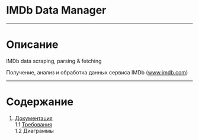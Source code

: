 # IMDb Data Manager
***
# Описание
IMDb data scraping, parsing &amp; fetching

Получение, анализ и обработка данных сервиса IMDb (www.imdb.com)
***
# Содержание
1.  [Документация](https://github.com/So-Sad/imdb-data-manager/tree/master/Documentation)  
  1.1 [Требования](https://github.com/So-Sad/imdb-data-manager/blob/master/Documentation/Requirements/Project%20Plan.md)  
  1.2 Диаграммы
